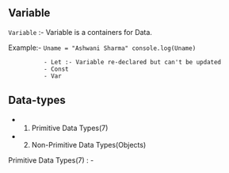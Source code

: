 ## Variable
` Variable ` :- Variable is a containers for Data.

Example:- ``` Uname = "Ashwani Sharma"
              console.log(Uname) ```

              - Let :- Variable re-declared but can't be updated
              - Const
              - Var

## Data-types

- 1. Primitive Data Types(7)
- 2. Non-Primitive Data Types(Objects)


Primitive Data Types(7) : - 